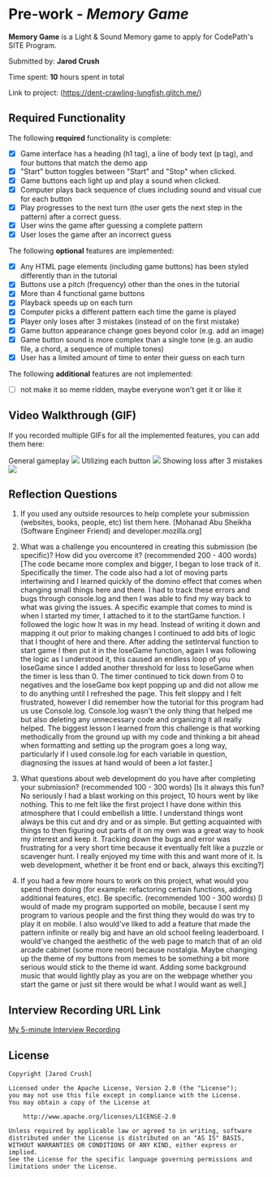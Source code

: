# Pre-work - *Memory Game*

**Memory Game** is a Light & Sound Memory game to apply for CodePath's SITE Program. 

Submitted by: **Jarod Crush**

Time spent: **10** hours spent in total

Link to project: (https://dent-crawling-lungfish.glitch.me/)

## Required Functionality

The following **required** functionality is complete:

* [X] Game interface has a heading (h1 tag), a line of body text (p tag), and four buttons that match the demo app
* [X] "Start" button toggles between "Start" and "Stop" when clicked. 
* [X] Game buttons each light up and play a sound when clicked. 
* [X] Computer plays back sequence of clues including sound and visual cue for each button
* [X] Play progresses to the next turn (the user gets the next step in the pattern) after a correct guess. 
* [X] User wins the game after guessing a complete pattern
* [X] User loses the game after an incorrect guess

The following **optional** features are implemented:

* [x] Any HTML page elements (including game buttons) has been styled differently than in the tutorial
* [x] Buttons use a pitch (frequency) other than the ones in the tutorial
* [x] More than 4 functional game buttons
* [x] Playback speeds up on each turn
* [x] Computer picks a different pattern each time the game is played
* [x] Player only loses after 3 mistakes (instead of on the first mistake)
* [x] Game button appearance change goes beyond color (e.g. add an image)
* [x] Game button sound is more complex than a single tone (e.g. an audio file, a chord, a sequence of multiple tones)
* [x] User has a limited amount of time to enter their guess on each turn

The following **additional** features are not implemented:

- [ ] not make it so meme ridden, maybe everyone won't get it or like it

## Video Walkthrough (GIF)

If you recorded multiple GIFs for all the implemented features, you can add them here:

General gameplay
![](http://g.recordit.co/4qna58Q7kR.gif)
Utilizing each button
![](http://g.recordit.co/HebIORTqkA.gif)
Showing loss after 3 mistakes
![](http://g.recordit.co/BnTFMykeJW.gif)

## Reflection Questions
1. If you used any outside resources to help complete your submission (websites, books, people, etc) list them here. 
[Mohanad Abu Sheikha (Software Engineer Friend) and developer.mozilla.org]

2. What was a challenge you encountered in creating this submission (be specific)? How did you overcome it? (recommended 200 - 400 words) 
[The code became more complex and bigger, I began to lose track of it. Specifically the timer. The code also had a lot of moving parts intertwining and I learned quickly of the domino effect that comes when changing small things here and there.  I had to track these errors and bugs through console.log and then I was able to find my way back to what was giving the issues. A specific example that comes to mind is when I started my timer, I attached to it to the startGame function. I followed the logic how It was in my head. Instead of writing it down and mapping it out prior to making changes I continued to add bits of logic that I thought of here and there. After adding the setInterval function to start game I then put it in the loseGame function, again I was following the logic as I understood it, this caused an endless loop of you loseGame since I added another threshold for loss to loseGame when the timer is less than 0. The timer continued to tick down from 0 to negatives and the loseGame box kept popping up and did not allow me to do anything until I refreshed the page. This felt sloppy and I felt frustrated, however I did remember how the tutorial for this program had us use Console.log. Console.log wasn't the only thing that helped me but also deleting any unnecessary code and organizing it all really helped. The biggest lesson I learned from this challenge is that working methodically from the ground up with my code and thinking a bit ahead when formatting and setting up the program goes a long way, particularly if I used console.log for each variable in question, diagnosing the issues at hand would of been a lot faster.]

3. What questions about web development do you have after completing your submission? (recommended 100 - 300 words) 
[Is it always this fun? No seriously I had a blast working on this project, 10 hours went by like nothing. This to me felt like the first project I have done within this atmosphere that I could embellish a little. I understand things wont always be this cut and dry and or as simple. But getting acquainted with things to then figuring out parts of it on my own was a great way to hook my interest and keep it. Tracking down the bugs and error was frustrating for a very short time because it eventually felt like a puzzle or scavenger hunt. I really enjoyed my time with this and want more of it. Is web development, whether it be front end or back, always this exciting?]

4. If you had a few more hours to work on this project, what would you spend them doing (for example: refactoring certain functions, adding additional features, etc). Be specific. (recommended 100 - 300 words) 
[I would of made my program supported on mobile, because I sent my program to various people and the first thing they would do was try to play it on mobile. I also would've liked to add  a feature that made the pattern infinite or really big and have an old school feeling leaderboard. I would've changed the aesthetic of the web page to match that of an old arcade cabinet (some more neon) because nostalgia. Maybe changing up the theme of my buttons from memes to be something a bit more serious would stick to the theme id want.  Adding some background music that would lightly play as you are on the webpage whether you start the game or just sit there would be what I would want as well.]



## Interview Recording URL Link

[My 5-minute Interview Recording](https://www.loom.com/share/e852ed8d88fd4cd99697b2a8897b90e6)


## License

    Copyright [Jarod Crush]

    Licensed under the Apache License, Version 2.0 (the "License");
    you may not use this file except in compliance with the License.
    You may obtain a copy of the License at

        http://www.apache.org/licenses/LICENSE-2.0

    Unless required by applicable law or agreed to in writing, software
    distributed under the License is distributed on an "AS IS" BASIS,
    WITHOUT WARRANTIES OR CONDITIONS OF ANY KIND, either express or implied.
    See the License for the specific language governing permissions and
    limitations under the License.
